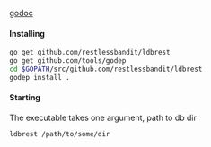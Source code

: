 
[godoc](http://godoc.org/github.com/teepark/ldbrest)


#### Installing

```bash
go get github.com/restlessbandit/ldbrest
go get github.com/tools/godep
cd $GOPATH/src/github.com/restlessbandit/ldbrest
godep install .
```

#### Starting
The executable takes one argument, path to db dir

```bash
ldbrest /path/to/some/dir
```

